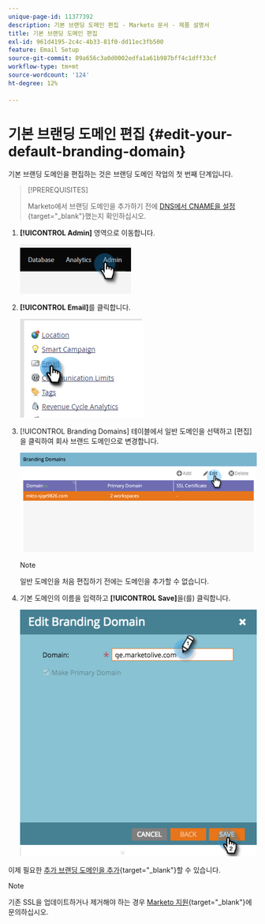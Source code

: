 ```yaml
---
unique-page-id: 11377392
description: 기본 브랜딩 도메인 편집 - Marketo 문서 - 제품 설명서
title: 기본 브랜딩 도메인 편집
exl-id: 961d4195-2c4c-4b33-81f0-dd11ec3fb500
feature: Email Setup
source-git-commit: 09a656c3a0d0002edfa1a61b987bff4c1dff33cf
workflow-type: tm+mt
source-wordcount: '124'
ht-degree: 12%

---
```


# 기본 브랜딩 도메인 편집 {#edit-your-default-branding-domain}

기본 브랜딩 도메인을 편집하는 것은 브랜딩 도메인 작업의 첫 번째 단계입니다.

>[!PREREQUISITES]
>
>Marketo에서 브랜딩 도메인을 추가하기 전에 [DNS에서 CNAME을 설정](/help/marketo/getting-started/initial-setup/configure-protocols-for-marketo.md){target="_blank"}했는지 확인하십시오.

1. **[!UICONTROL Admin]** 영역으로 이동합니다.

   ![](assets/edit-your-default-branding-domain-1.png)

1. **[!UICONTROL Email]**&#x200B;를 클릭합니다.

   ![](assets/edit-your-default-branding-domain-2.png)

1. [!UICONTROL Branding Domains] 테이블에서 일반 도메인을 선택하고 [편집]을 클릭하여 회사 브랜드 도메인으로 변경합니다.

   ![](assets/edit-your-default-branding-domain-3.png)

   >[!NOTE]
   >
   >일반 도메인을 처음 편집하기 전에는 도메인을 추가할 수 없습니다.

1. 기본 도메인의 이름을 입력하고 **[!UICONTROL Save]**&#x200B;을(를) 클릭합니다.

   ![](assets/edit-your-default-branding-domain-4.png)

이제 필요한 [추가 브랜딩 도메인을 추가](/help/marketo/product-docs/administration/email-setup/add-multiple-branding-domains/add-an-additional-branding-domain.md){target="_blank"}할 수 있습니다.

>[!NOTE]
>
>기존 SSL을 업데이트하거나 제거해야 하는 경우 [Marketo 지원](https://nation.marketo.com/t5/support/ct-p/Support){target="_blank"}에 문의하십시오.

